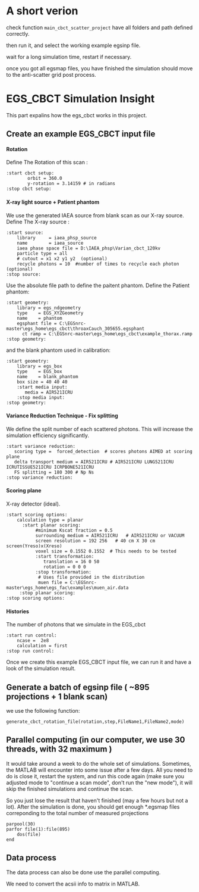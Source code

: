 # A short verion 

check function ``` main_cbct_scatter_project ``` have all folders and path defined correctly. 

then run it, and select the working example egsinp file.

wait for a long simulation time, restart if necessary. 

once you got all egsmap files, you have finished the simulation should move to the anti-scatter grid post process.

# EGS_CBCT Simulation Insight

This part expalins how the egs_cbct works in this project.

## Create an example EGS_CBCT input file

#### Rotation 

Define The Rotation of this scan :

```
:start cbct setup:
        orbit = 360.0
        y-rotation = 3.14159 # in radians
:stop cbct setup:
```

#### X-ray light source + Patient phantom

We use the generated IAEA source from blank scan as our X-ray source. 
Define The X-ray source :

```
:start source:
	library 	= iaea_phsp_source
	name 		= iaea_source
	iaea phase space file = D:\IAEA_phsp\Varian_cbct_120kv 
	particle type = all
	# cutout = x1 x2 y1 y2  (optional)
	recycle photons = 10  #number of times to recycle each photon (optional)
:stop source:
```

Use the absolute file path to define the paitent phantom.
Define the Patient phantom: 

```
:start geometry:
    library = egs_ndgeometry
    type    = EGS_XYZGeometry
    name    = phantom
    egsphant file = C:\EGSnrc-master\egs_home\egs_cbct\throaxCauch_305655.egsphant
	  ct ramp = C:\EGSnrc-master\egs_home\egs_cbct\example_thorax.ramp
:stop geometry:
```
and the blank phantom used in calibration:
```
:start geometry:
    library = egs_box
    type    = EGS_box
    name    = blank_phantom
    box size = 40 40 40
    :start media input:
       media = AIR521ICRU
    :stop media input:
:stop geometry:
```

#### Variance Reduction Technique - Fix splitting

We define the split number of each scattered photons. This will increase the simulation efficiency significantly.

```
:start variance reduction:
   scoring type =  forced_detection  # scores photons AIMED at scoring plane  
   delta transport medium = AIR521ICRU # AIR521ICRU LUNG521ICRU ICRUTISSUE521ICRU ICRPBONE521ICRU
   FS splitting = 180 300 # Np Ns
:stop variance reduction:
```


#### Scoring plane

X-ray detector (ideal). 

```
:start scoring options:
    calculation type = planar 
      :start planar scoring:
           #minimum Kscat fraction = 0.5
           surrounding medium = AIR521ICRU   # AIR521ICRU or VACUUM 
           screen resolution = 192 256   # 40 cm X 30 cm screen(Yreso)x(Xreso)
           voxel size = 0.1552 0.1552  # This needs to be tested
           :start transformation:        
              translation = 16 0 50
              rotation = 0 0 0
           :stop transformation:
            # Uses file provided in the distribution
            muen file = C:\EGSnrc-master\egs_home\egs_fac\examples\muen_air.data
     :stop planar scoring:
:stop scoring options:
```
#### Histories

The number of photons that we simulate in the EGS_cbct

```
:start run control:
    ncase =  2e8
    calculation = first
:stop run control:
```

Once we create this example EGS_CBCT input file, we can run it and have a look of the simulation result.

## Generate a batch of egsinp file ( ~895 projections + 1 blank scan)

we use the following function:

```
generate_cbct_rotation_file(rotation,step,FileName1,FileName2,mode)
```

## Parallel computing (in our computer, we use 30 threads, with 32 maximum )

It would take around a week to do the whole set of simulations. Sometimes, the MATLAB will encounter into some issue after a few days. 
All you need to do is close it, restart the system, and run this code again (make sure you adjusted mode to "continue a scan mode", don't run the "new mode"), it will skip the finished simulations and continue the scan. 

So you just lose the result that haven't finished (may a few hours but not a lot). After the simulation is done, you should get enough \*.egsmap files correponding to the total number of measured projections

```
parpool(30)
parfor file(1):file(895)
	dos(file)
end
```

## Data process 

The data process can also be done use the parallel computing. 

We need to convert the acsii info to matrix in MATLAB. 
